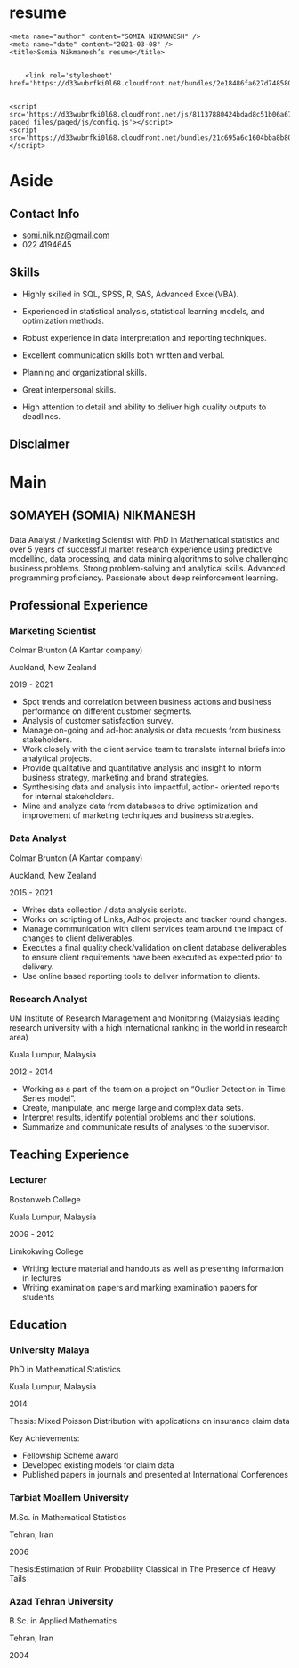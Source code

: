 # resume

<!DOCTYPE html>
<html xmlns="http://www.w3.org/1999/xhtml">
  <head>
    <meta charset="utf-8" />
    <meta http-equiv="Content-Type" content="text/html; charset=utf-8" />
    <meta name="generator" content="pandoc" />
    <meta name="viewport" content="width=device-width, initial-scale=1">

    <meta name="author" content="SOMIA NIKMANESH" />
    <meta name="date" content="2021-03-08" />
    <title>Somia Nikmanesh’s resume</title>

    
        <link rel='stylesheet' href='https://d33wubrfki0l68.cloudfront.net/bundles/2e18486fa627d748580c3c26fcf2ff69bce17bb9.css'/>
    
    
    <script src='https://d33wubrfki0l68.cloudfront.net/js/81137880424bdad8c51b06a67b458ec2b9265923/jss-paged_files/paged/js/config.js'></script>
    <script src='https://d33wubrfki0l68.cloudfront.net/bundles/21c695a6c1604bba8b80dea520fddc3223d71594.js'></script>
    
    
  </head>
  <body>

<div id="aside" class="section level1">
<h1>Aside</h1>
<div id="contact" class="section level2">
<h2>Contact Info</h2>
<ul>
<li><i class="fa fa-envelope"></i> <a href="/cdn-cgi/l/email-protection#4b272221222a65323e0b243e3f2724242065282426" class="email"><span class="__cf_email__" data-cfemail="7e121714171f50070b3e110b0a12111115501d1113">somi.nik.nz@gmail.com</span></a></li>
<li><i class="fa fa-phone"></i> 022 4194645</li>
</ul>
</div>
<div id="skills" class="section level2">
<h2>Skills</h2>
<ul>
<li><p>Highly skilled in SQL, SPSS, R, SAS, Advanced Excel(VBA).</p></li>
<li><p>Experienced in statistical analysis, statistical learning models, and optimization methods.</p></li>
<li><p>Robust experience in data interpretation and reporting techniques.</p></li>
<li><p>Excellent communication skills both written and verbal.</p></li>
<li><p>Planning and organizational skills.</p></li>
<li><p>Great interpersonal skills.</p></li>
<li><p>High attention to detail and ability to deliver high quality outputs to deadlines.</p></li>
</ul>
</div>
<div id="disclaimer" class="section level2">
<h2>Disclaimer</h2>

</div>
</div>
<div id="main" class="section level1">
<h1>Main</h1>
<div id="title" class="section level2">
<h2>SOMAYEH (SOMIA) NIKMANESH</h2>
<div id="currently-searching-for-a-phd-student-position" class="section level3">
<h3></h3>
<p>Data Analyst / Marketing Scientist with PhD in Mathematical statistics and over 5 years of successful market research experience using predictive modelling,  data processing, and data mining algorithms to solve challenging business problems. Strong problem-solving and analytical skills. Advanced programming proficiency. Passionate about deep reinforcement learning.</p>
</div>
</div>


<div id="professional-experience" class="section level2" data-icon="suitcase">
<h2> Professional Experience</h2>
<div id="Marketing-Scientist" class="section level3">
<h3>Marketing Scientist</h3>
<p>Colmar Brunton (A Kantar company)</p>
<p>Auckland, New Zealand</p>
<p>2019 - 2021</p>
<div class="concise">
<ul>
<li>Spot trends and correlation between business actions and business performance on different customer segments.</li>
<li>Analysis of customer satisfaction survey.</li>
<li>Manage on-going and ad-hoc analysis or data requests from business stakeholders.</li>
<li>Work closely with the client service team to translate internal briefs into analytical projects.  </li>
<li>Provide qualitative and quantitative analysis and insight to inform business strategy, marketing and brand strategies.</li>
<li>Synthesising data and analysis into impactful, action- oriented reports for internal stakeholders.</li>
<li>Mine and analyze data from databases to drive optimization and improvement of marketing techniques and business strategies. </li>
</ul>
</div>
</div>
<div id="Data-Analyst" class="section level3">
<h3>Data Analyst</h3>
<p>Colmar Brunton (A Kantar company)</p>
<p>Auckland, New Zealand</p>
<p>2015 - 2021</p>
<div class="concise">
<ul>
<li>Writes data collection / data analysis scripts. </li>		
<li>Works on scripting of Links, Adhoc projects and tracker round changes. </li>
<li>Manage communication with client services team around the impact of changes to client deliverables.</li>
<li>Executes a final quality check/validation on client database deliverables to ensure client requirements have been executed as expected prior to delivery.</li>
<li>Use online based reporting tools to deliver information to clients.</li>
</ul>
</div>
</div>

<div id="Research-Analyst" class="section level3">
<h3>Research Analyst</h3>
<p>UM Institute of Research Management and Monitoring (Malaysia’s leading research university with a high international ranking in the world in research area)</p>
<p>Kuala Lumpur, Malaysia</p>
<p>2012 - 2014</p>
<div class="concise">
<ul>
<li>Working as a part of the team on a project on “Outlier Detection in Time Series model”.</li>
<li>Create, manipulate, and merge large and complex data sets.</li>
<li>Interpret results, identify potential problems and their solutions.</li>
<li>Summarize and communicate results of analyses to the supervisor.</li>
</ul>
</div>
</div>
</div>
<div id="teaching-experience" class="section level2" data-icon="chalkboard-teacher">
<h2> Teaching Experience</h2>
<div id="introduction-to-r-language-for-beginners." class="section level3">
<h3>Lecturer</h3>
<p>Bostonweb College</p>
<p>Kuala Lumpur, Malaysia</p>
<p>2009 - 2012</p>
<p>Limkokwing College</p>
<ul>
<li> Writing lecture material and handouts as well as presenting information in lectures </li>
<li> Writing examination papers and marking examination papers for students</li>
</ul>
</div>
</div>



<div id="education" class="section level2" data-icon="graduation-cap" data-concise="true">
<h2> Education</h2>
<div id="Kuala Lumpur-University Malaya" class="section level3">
<h3>University Malaya</h3>
<p>PhD in Mathematical Statistics</p>
<p>Kuala Lumpur, Malaysia</p>
<p>2014</p>
<p>Thesis: Mixed Poisson Distribution with applications on insurance claim data</p>
<p> Key Achievements: </p>
<p>
<ul> 
<li>Fellowship Scheme award</li>
<li>Developed existing models for claim data</li> 
<li>Published papers in journals and presented at International Conferences</li>
</ul>
</p>
</div>
<div id="Tehran-Tarbiat Moallem University" class="section level3">
<h3>Tarbiat Moallem University</h3>
<p>M.Sc. in Mathematical Statistics</p>
<p>Tehran, Iran</p>
<p>2006</p>
<p>Thesis:Estimation of Ruin Probability Classical in The Presence of Heavy Tails</p>
</div>

<div id="Tehran-Azad Tehran University" class="section level3">
<h3>Azad Tehran University</h3>
<p>B.Sc. in Applied Mathematics</p>
<p>Tehran, Iran</p>
<p>2004</p>
</div>
</div>





<script data-cfasync="false" src="/cdn-cgi/scripts/5c5dd728/cloudflare-static/email-decode.min.js"></script><script>
(function() {
  var i, s, j, el, els;
  var create_el = function(type, className, content, isHTML) {
    var el = document.createElement(type);
    if (className) el.className = className;
    if (content) {
      if (isHTML) {el.innerHTML = content;} else {el.innerText = content;}
    }
    return el;
  }

  // replace h2 title with h1
  var title = document.getElementById('title').querySelector('h2');
  title.parentNode.replaceChild(create_el('h1', false, title.innerHTML, true), title);

  // add the class .aside to #aside
  el = document.getElementById('aside');
  if (el) el.className += ' aside';

  // tweak class names of sections, and add icons
  els = document.getElementById('main').querySelectorAll('.level2');
  for (i = 0; i < els.length; i++) {
    el = els[i];
    if (i === 0 && el.id === 'title') continue;
    el.className += ' main-block';
    if (el.dataset['concise']) el.className += ' concise';
    // if there is no icon, add an icon:
    if (el.firstElementChild.firstChild && el.firstElementChild.firstChild.nodeName !== 'I') {
      s = el.dataset['icon'] || 'bookmark';
      el.firstElementChild.insertBefore(create_el('i', 'fa fa-' + s), el.firstElementChild.firstChild);
    }
  }

  // tweak class names of blocks in sections
  els = document.getElementById('main').querySelectorAll('.level3');
  for (i = 0; i < els.length; i++) {
    el = els[i];
    if (el.parentNode.id === 'title') continue;
    el.className += ' blocks';
    el.innerHTML = '<div class="date"></div>' + '<div class="decorator"></div>' +
      '<div class="details"><header></header><div></div></div>' + el.innerHTML;
    var ps = el.querySelectorAll('p');
    // move the date paragraph to the date div
    if (ps.length >= 3) {
      s = ps[2].innerText;
      s = s === 'N/A' ? [] : s.split(' - ');
      el.removeChild(ps[2]);
      for (j = 0; j < s.length && j < 2; j++) {
        el.children[0].appendChild(create_el('span', false, s[j]))
      }
    }
    // move title, description, location to the details div
    (function(h) {
      h.appendChild(el.children[3]);
      var p = el.children[3];  // description
      if (p.innerText !== 'N/A') {
        h.appendChild(create_el('span', 'place', p.innerHTML, true));
      }
      el.removeChild(p);
      p = el.children[3];  // location
      if (p.innerText !== 'N/A') {
        s = create_el('span', 'location', p.innerHTML, true);
        s.innerHTML = '<i class="fa fa-map-marker-alt"></i> ' + s.innerHTML;
        h.appendChild(s);
      }
      el.removeChild(p);
    })(el.children[2].firstElementChild);
    // move the rest of content in a block into the last div of the details div
    s = el.children[2];
    while (j = s.nextSibling) {
      if (j.className === 'aside') { s = j; continue; }
      el.children[2].lastElementChild.append(j);
    }
  }
})();
</script>


  </body>
 </html> 
